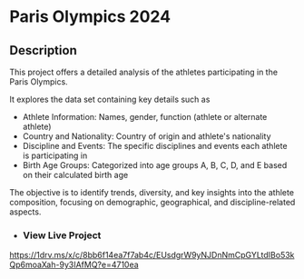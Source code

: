 # Paris Olympics 2024
## Description

This project offers a detailed analysis of the athletes participating in the Paris Olympics.

It explores the data set containing key details such as

- Athlete Information: Names, gender, function (athlete or alternate athlete)
- Country and Nationality: Country of origin and athlete's nationality
- Discipline and Events: The specific disciplines and events each athlete is participating in
- Birth Age Groups: Categorized into age groups A, B, C, D, and E based on their calculated birth age

The objective is to identify trends, diversity, and key insights into the athlete composition, focusing on demographic, geographical, and discipline-related aspects.


- ###  View Live Project
https://1drv.ms/x/c/8bb6f14ea7f7ab4c/EUsdgrW9yNJDnNmCpGYLtdIBo53kQp6moaXah-9y3IAfMQ?e=4710ea 
